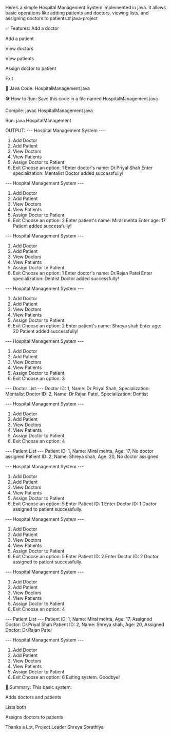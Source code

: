 Here’s a simple Hospital Management System implemented in java. It allows basic operations like adding patients and doctors, viewing lists, and assigning doctors to patients.# java-project

✅ Features:
Add a doctor

Add a patient

View doctors

View patients

Assign doctor to patient

Exit

📄 Java Code: HospitalManagement.java

🛠️ How to Run:
Save this code in a file named HospitalManagement.java

Compile:
javac HospitalManagement.java

Run:
java HospitalManagement

OUTPUT:
--- Hospital Management System ---
1. Add Doctor
2. Add Patient
3. View Doctors
4. View Patients
5. Assign Doctor to Patient
6. Exit
Choose an option: 1
Enter doctor's name: Dr.Priyal Shah
Enter specialization: Mentalist
Doctor added successfully!

--- Hospital Management System ---
1. Add Doctor
2. Add Patient
3. View Doctors
4. View Patients
5. Assign Doctor to Patient
6. Exit
Choose an option: 2
Enter patient's name: Miral mehta
Enter age: 17
Patient added successfully!

--- Hospital Management System ---
1. Add Doctor
2. Add Patient
3. View Doctors
4. View Patients
5. Assign Doctor to Patient
6. Exit
Choose an option: 1
Enter doctor's name: Dr.Rajan Patel
Enter specialization: Dentist
Doctor added successfully!

--- Hospital Management System ---
1. Add Doctor
2. Add Patient
3. View Doctors
4. View Patients
5. Assign Doctor to Patient
6. Exit
Choose an option: 2
Enter patient's name: Shreya shah
Enter age: 20
Patient added successfully!

--- Hospital Management System ---
1. Add Doctor
2. Add Patient
3. View Doctors
4. View Patients
5. Assign Doctor to Patient
6. Exit
Choose an option: 3

--- Doctor List ---
Doctor ID: 1, Name: Dr.Priyal Shah, Specialization: Mentalist
Doctor ID: 2, Name: Dr.Rajan Patel, Specialization: Dentist

--- Hospital Management System ---
1. Add Doctor
2. Add Patient
3. View Doctors
4. View Patients
5. Assign Doctor to Patient
6. Exit
Choose an option: 4

--- Patient List ---
Patient ID: 1, Name: Miral mehta, Age: 17, No doctor assigned
Patient ID: 2, Name: Shreya shah, Age: 20, No doctor assigned

--- Hospital Management System ---
1. Add Doctor
2. Add Patient
3. View Doctors
4. View Patients
5. Assign Doctor to Patient
6. Exit
Choose an option: 5
Enter Patient ID: 1
Enter Doctor ID: 1
Doctor assigned to patient successfully.

--- Hospital Management System ---
1. Add Doctor
2. Add Patient
3. View Doctors
4. View Patients
5. Assign Doctor to Patient
6. Exit
Choose an option: 5
Enter Patient ID: 2
Enter Doctor ID: 2
Doctor assigned to patient successfully.

--- Hospital Management System ---
1. Add Doctor
2. Add Patient
3. View Doctors
4. View Patients
5. Assign Doctor to Patient
6. Exit
Choose an option: 4

--- Patient List ---
Patient ID: 1, Name: Miral mehta, Age: 17, Assigned Doctor: Dr.Priyal Shah
Patient ID: 2, Name: Shreya shah, Age: 20, Assigned Doctor: Dr.Rajan Patel

--- Hospital Management System ---
1. Add Doctor
2. Add Patient
3. View Doctors
4. View Patients
5. Assign Doctor to Patient
6. Exit
Choose an option: 6
Exiting system. Goodbye!


📝 Summary:
This basic system:

Adds doctors and patients

Lists both

Assigns doctors to patients

Thanks a Lot,
Project Leader
Shreya Sorathiya
